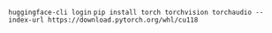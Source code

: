 `huggingface-cli login`
`pip install torch torchvision torchaudio --index-url https://download.pytorch.org/whl/cu118`
